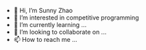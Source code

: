 - 👋 Hi, I’m Sunny Zhao 
- 👀 I’m interested in competitive programming
- 🌱 I’m currently learning ...
- 💞️ I’m looking to collaborate on ...
- 📫 How to reach me ...

<!---
wzhao0842/wzhao0842 is a ✨ special ✨ repository because its `README.md` (this file) appears on your GitHub profile.
You can click the Preview link to take a look at your changes.
--->
